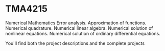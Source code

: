 # TMA4215
Numerical Mathematics
Error analysis. Approximation of functions. 
Numerical quadrature. Numerical linear algebra. Numerical solution of nonlinear equations. Numerical solution of ordinary differential equations.

You'll find both the project descriptions and the complete projects
